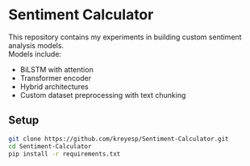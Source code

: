 # Sentiment Calculator

This repository contains my experiments in building custom sentiment analysis models.  
Models include:
- BiLSTM with attention
- Transformer encoder
- Hybrid architectures  
- Custom dataset preprocessing with text chunking  

## Setup
```bash
git clone https://github.com/kreyesp/Sentiment-Calculator.git
cd Sentiment-Calculator
pip install -r requirements.txt
